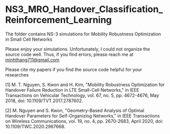 # NS3_MRO_Handover_Classification_Reinforcement_Learning
The folder contains NS-3 simulations for Mobility Robustness Optimization in Small Cell Networks

Please enjoy your simulations. Unfortunately, I could not organize the source code well. Thus, if you find errors, please reach me at minhthang711@gmail.com

Please cite my papers if you find the source code helpful for your researches

[1] M. T. Nguyen, S. Kwon and H. Kim, "Mobility Robustness Optimization for Handover Failure Reduction in LTE Small-Cell Networks," in IEEE Transactions on Vehicular Technology, vol. 67, no. 5, pp. 4672-4676, May 2018, doi: 10.1109/TVT.2017.2787602.

[2] M. Nguyen and S. Kwon, "Geometry-Based Analysis of Optimal Handover Parameters for Self-Organizing Networks," in IEEE Transactions on Wireless Communications, vol. 19, no. 4, pp. 2670-2683, April 2020, doi: 10.1109/TWC.2020.2967668.
